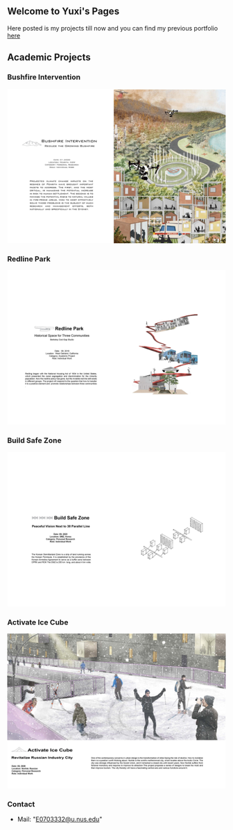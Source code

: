 ## Welcome to Yuxi's Pages

Here posted is my projects till now and you can find my previous portfolio [here](https://issuu.com/home/published/ucl)



## **Academic Projects**
### Bushfire Intervention
![This is an image](https://github.com/wendingding8/wendingding.github.io/blob/gh-pages/portfolio%20ug/USC_portfolio/21.jpg)

### Redline Park
![This is an image](https://github.com/wendingding8/wendingding.github.io/blob/gh-pages/portfolio%20ug/USC_portfolio/11.jpg)

### Build Safe Zone
![This is an image](https://github.com/wendingding8/wendingding.github.io/blob/gh-pages/portfolio%20ug/USC_portfolio/41.jpg)

### Activate Ice Cube
![This is an image](https://github.com/wendingding8/wendingding.github.io/blob/gh-pages/portfolio%20ug/USC_portfolio/31.jpg)


### Contact
  - Mail: "E0703332@u.nus.edu"
